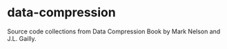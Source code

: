 data-compression
================

Source code collections from Data Compression Book by Mark Nelson and J.L. Gailly.
